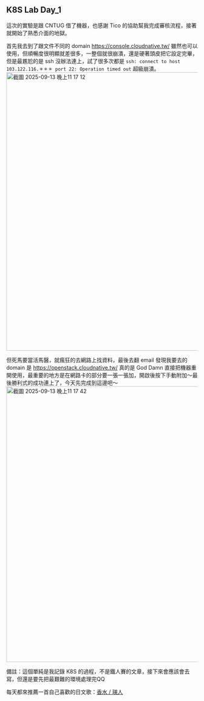 ## K8S Lab Day_1
這次的實驗是跟 CNTUG 借了機器，也感謝 Tico 的協助幫我完成審核流程，接著就開始了熟悉介面的地獄。

首先我去到了跟文件不同的 domain https://console.cloudnative.tw/ 雖然也可以使用，但順暢度很明顯就差很多，一整個就很崩潰，還是硬著頭皮把它設定完畢，但是最尷尬的是 ssh 沒辦法連上，試了很多次都是 `ssh: connect to host 103.122.116.＊＊＊ port 22: Operation timed out` 超級崩潰。
<img width="1866" height="734" alt="截圖 2025-09-13 晚上11 17 12" src="https://github.com/user-attachments/assets/c1cb0cea-7a55-47ee-882e-594dcd665cbe" />

但死馬要當活馬醫，就瘋狂的去網路上找資料，最後去翻 email 發現我要去的 domain 是 https://openstack.cloudnative.tw/ 真的是 God Damn 直接把機器重開使用，最重要的地方是在網路卡的部分要一張一張加，開啟後按下手動附加～最後勝利式的成功連上了，今天先完成到這邊吧～
<img width="1415" height="727" alt="截圖 2025-09-13 晚上11 17 42" src="https://github.com/user-attachments/assets/427bd209-e30a-446e-85dc-189ddf37ae79" />

備註：這個單純是我記錄 K8S 的過程，不是鐵人賽的文章，接下來會應該會去寫，但還是要先把最艱難的環境處理完QQ

每天都來推薦一首自己喜歡的日文歌：[香水 / 瑛人](https://youtu.be/9MjAJSoaoSo?si=fcl6s8O6I8kcvVDD)
